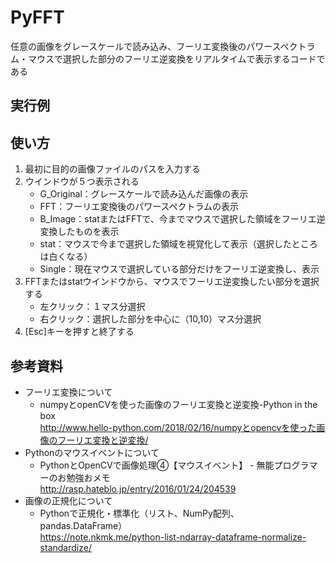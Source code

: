 # PyFFT
任意の画像をグレースケールで読み込み、フーリエ変換後のパワースペクトラム・マウスで選択した部分のフーリエ逆変換をリアルタイムで表示するコードである

## 実行例

## 使い方
1. 最初に目的の画像ファイルのパスを入力する
2. ウインドウが５つ表示される
    - G_Original：グレースケールで読み込んだ画像の表示
    - FFT：フーリエ変換後のパワースペクトラムの表示
    - B_Image：statまたはFFTで、今までマウスで選択した領域をフーリエ逆変換したものを表示
    - stat：マウスで今まで選択した領域を視覚化して表示（選択したところは白くなる）
    - Single：現在マウスで選択している部分だけをフーリエ逆変換し、表示
3. FFTまたはstatウインドウから、マウスでフーリエ逆変換したい部分を選択する
    - 左クリック：１マス分選択
    - 右クリック：選択した部分を中心に（10,10）マス分選択
4. [Esc]キーを押すと終了する

## 参考資料
- フーリエ変換について
    - numpyとopenCVを使った画像のフーリエ変換と逆変換-Python in the box  
    http://www.hello-python.com/2018/02/16/numpyとopencvを使った画像のフーリエ変換と逆変換/
- Pythonのマウスイベントについて
    - PythonとOpenCVで画像処理④【マウスイベント】 - 無能プログラマーのお勉強おメモ  
    http://rasp.hateblo.jp/entry/2016/01/24/204539
- 画像の正規化について
    - Pythonで正規化・標準化（リスト、NumPy配列、pandas.DataFrame）  
    https://note.nkmk.me/python-list-ndarray-dataframe-normalize-standardize/